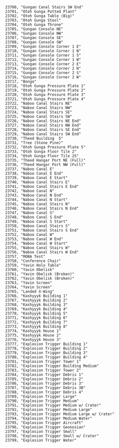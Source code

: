 ﻿```text
23700, "Gungan Canal Stairs SW End"
23701, "Otoh Gunga Potted Plant"
23702, "Otoh Gunga Table (Big)"
23703, "Otoh Gunga Stool"
23704, "Otoh Gunga Throne"
23705, "Gungan Console NE"
23706, "Gungan Console NW"
23707, "Gungan Console SE"
23708, "Gungan Console SW"
23709, "Gungan Console Corner 1 E"
23710, "Gungan Console Corner 1 N"
23711, "Gungan Console Corner 1 S"
23712, "Gungan Console Corner 1 W"
23713, "Gungan Console Corner 2 E"
23714, "Gungan Console Corner 2 N"
23715, "Gungan Console Corner 2 S"
23716, "Gungan Console Corner 2 W"
23717, "Bongo"
23718, "Otoh Gunga Pressure Plate 1"
23719, "Otoh Gunga Pressure Plate 2"
23720, "Otoh Gunga Pressure Plate 3"
23721, "Otoh Gunga Pressure Plate 4"
23722, "Naboo Canal Stairs NE"
23723, "Naboo Canal Stairs NW"
23724, "Naboo Canal Stairs SE"
23725, "Naboo Canal Stairs SW"
23726, "Naboo Canal Stairs NE End"
23727, "Naboo Canal Stairs NW End"
23728, "Naboo Canal Stairs SE End"
23729, "Naboo Canal Stairs SW End"
23730, "Theed Building  5"
23731, "Tree (Stone Pine)"
23732, "Otoh Gunga Pressure Plate 5"
23733, "Otoh Gunga Floor Tile 2"
23734, "Otoh Gunga Floor Tile 2S"
23735, "Theed Hangar Port NE (Full)"
23736, "Theed Hangar Port NW (Full)"
23737, "Naboo Canal E"
23738, "Naboo Canal E End"
23739, "Naboo Canal E Start"
23740, "Naboo Canal Stairs E"
23741, "Naboo Canal Stairs E End"
23742, "Naboo Canal N"
23743, "Naboo Canal N End"
23744, "Naboo Canal N Start"
23745, "Naboo Canal Stairs N"
23746, "Naboo Canal Stairs N End"
23747, "Naboo Canal S"
23748, "Naboo Canal S End"
23749, "Naboo Canal S Start"
23750, "Naboo Canal Stairs S"
23751, "Naboo Canal Stairs S End"
23752, "Naboo Canal W"
23753, "Naboo Canal W End"
23754, "Naboo Canal W Start"
23755, "Naboo Canal Stairs W"
23756, "Naboo Canal Stairs W End"
23757, "MOBA Test"
23758, "Conference Chair"
23759, "Yavin Holo Table"
23760, "Yavin Obelisk"
23761, "Yavin Obelisk (Broken)"
23762, "Yavin Obelisk (Broken)"
23763, "Yavin Screen"
23764, "Yavin Screen"
23765, "Landed X-Wing"
23766, "Kashyyyk Building 1"
23767, "Kashyyyk Building 2"
23768, "Kashyyyk Building 3"
23769, "Kashyyyk Building 4"
23770, "Kashyyyk Building 5"
23771, "Kashyyyk Building 6"
23772, "Kashyyyk Building 7"
23773, "Kashyyyk Building 8"
23774, "Kashyyyk House 1"
23775, "Kashyyyk House 2"
23776, "Kashyyyk House 3"
23777, "Explosion Trigger Building 1"
23778, "Explosion Trigger Building 2"
23779, "Explosion Trigger Building 3"
23780, "Explosion Trigger Building 4"
23781, "Explosion Trigger Tower 1"
23782, "Explosion Trigger Building Medium"
23783, "Explosion Trigger Tower 2"
23784, "Explosion Trigger Debris 1"
23785, "Explosion Trigger Debris 2"
23786, "Explosion Trigger Debris 3"
23787, "Explosion Trigger Debris 3B"
23788, "Explosion Trigger Debris 4"
23789, "Explosion Trigger Large"
23790, "Explosion Trigger Medium"
23791, "Explosion Trigger Medium w/ Crater"
23792, "Explosion Trigger Medium Large"
23793, "Explosion Trigger Medium Large w/ Crater"
23794, "Explosion Trigger Medium Water"
23795, "Explosion Trigger Aircraft"
23796, "Explosion Trigger Geonosian"
23797, "Explosion Trigger Small"
23798, "Explosion Trigger Small w/ Crater"
23799, "Explosion Trigger Water"
```